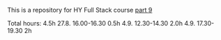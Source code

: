 This is a repository for HY Full Stack course [part 9](https://fullstackopen.com/en/part9)

Total hours: 4.5h
27.8. 16.00-16.30 0.5h
4.9. 12.30-14.30 2.0h
4.9. 17.30-19.30 2h 